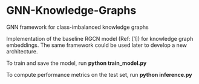 # GNN-Knowledge-Graphs
GNN framework for class-imbalanced knowledge graphs

Implementation of the baseline RGCN model (Ref: [1]) for knowledge graph embeddings. The same framework could be used later to develop a new architecture.

To train and save the model, run **python train_model.py**

To compute performance metrics on the test set, run **python inference.py**
